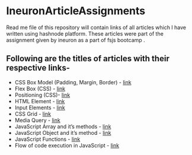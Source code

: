 # IneuronArticleAssignments

Read me file of this repository will contain links of all articles which I have written using hashnode platform.
These articles were part of the assignment given by ineuron as a part of fsjs bootcamp .

## Following are the titles of articles with their respective links-

- CSS Box Model (Padding, Margin, Border) - [link](https://navdeep167.hashnode.dev/css-box-model)
- Flex Box (CSS) - [link](https://navdeep167.hashnode.dev/css-flexbox)
- Positioning (CSS)- [link](https://navdeep167.hashnode.dev/css-positions-a-brief-walkthrough)
- HTML Element - [link](https://navdeep167.hashnode.dev/html-elements)
- Input Elements - [link](https://navdeep167.hashnode.dev/html-input-tag)
- CSS Grid - [link](https://navdeep167.hashnode.dev/css-grid-layout)
- Media Query - [link](https://navdeep167.hashnode.dev/css-media-queries)
- JavaScript Array and it’s methods - [link](https://navdeep167.hashnode.dev/arrays-in-javascript-a-quick-walkthrough)
- JavaScript Object and it’s method  - [link](https://navdeep167.hashnode.dev/objects-in-javascript-and-its-methods)
- JavaScript Functions  - [link](https://navdeep167.hashnode.dev/javascript-functions)
- Flow of code execution in JavaScript  - [link](https://navdeep167.hashnode.dev/javascript-code-execution)

